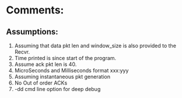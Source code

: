 # Comments:

## Assumptions:

1. Assuming that data pkt len and window_size is also provided to the Recvr.
2. Time printed is since start of the program.
3. Assume ack pkt len is 40.
4. MicroSeconds and Milliseconds format xxx:yyy
5. Assuming instantaneous pkt generation
6. No Out of order ACKs
7. -dd cmd line option for deep debug
